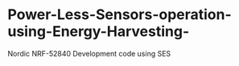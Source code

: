 # Power-Less-Sensors-operation-using-Energy-Harvesting-
Nordic NRF-52840 Development code using SES
